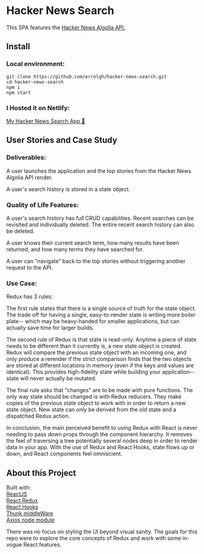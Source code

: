 # Hacker News Search
This SPA features the [Hacker News Algolia API.](https://hn.algolia.com/api/)

## Install
### Local environment:
```
git clone https://github.com/errolgh/hacker-news-search.git
cd hacker-news-search
npm i
npm start
```

### I Hosted it on Netlify:
[My Hacker News Search App :rocket:](https://cranky-stonebraker-12c9f2.netlify.app/) 

## User Stories and Case Study
### Deliverables:
A user launches the application and the top stories from the Hacker News Algolia API render.

A user's search history is stored in a state object.

### Quality of Life Features:
A user's search history has full CRUD capabilities. Recent searches can be revisited and individually deleted. The entire recent search history can also be deleted.

A user knows their current search term, how many results have been returned, and how many terms they have searched for.

A user can "navigate" back to the top stories without triggering another request to the API.

### Use Case:
Redux has 3 rules:

The first rule states that there is a single source of truth for the state object. The trade off for having a single, easy-to-render state is writing more boiler plate-- which may be heavy-handed for smaller applications, but can actually save time for larger builds.

The second rule of Redux is that state is read-only. Anytime a piece of state needs to be different than it currently is, a new state object is created. Redux will compare the previous state object with an incoming one, and only produce a rerender if the strict comparison finds that the two objects are stored at different locations in memory (even if the keys and values are identical). This provides high-fidelity state while building your application-- state will never actually be mutated.

The final rule asks that "changes" are to be made with pure functions. The only way state should be changed is with Redux reducers. They make copies of the previous state object to work with in order to return a new state object. New state can only be derived from the old state and a dispatched Redux action.

In conclusion, the main perceived benefit to using Redux with React is never needing to pass down props through the component hierarchy. It removes the feel of traversing a tree potentially several nodes deep in order to render data in your app. With the use of Redux and React Hooks, state flows up or down, and React components feel omniscient.

## About this Project

Built with:\
[ReactJS](https://reactjs.org/)\
[React Redux](https://redux.js.org/)\
[React Hooks](https://reactjs.org/docs/hooks-intro.html/)\
[Thunk middleWare](https://github.com/reduxjs/redux-thunk/)\
[Axios node module](https://www.npmjs.com/package/axios/)

There was no focus on styling the UI beyond visual sanity. The goals for this repo were to explore the core concepts of Redux and work with some in-vogue React features.
